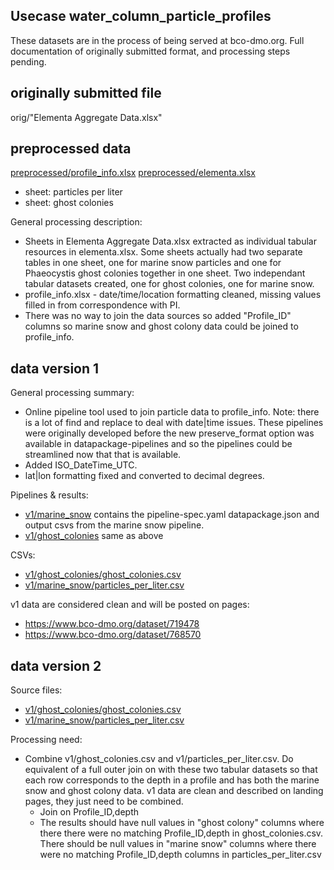 ## Usecase water_column_particle_profiles

These datasets are in the process of being served at bco-dmo.org.  Full documentation of originally submitted format, and processing steps pending.

## originally submitted file

orig/"Elementa Aggregate Data.xlsx"

## preprocessed data

[preprocessed/profile_info.xlsx](preprocessed/profile_info.xlsx)
[preprocessed/elementa.xlsx](preprocessed/elementa.xlsx)
* sheet: particles per liter
* sheet: ghost colonies

General processing description:
* Sheets in Elementa Aggregate Data.xlsx extracted as individual tabular resources in elementa.xlsx.  Some sheets actually had two separate tables in one sheet, one for marine snow particles and one for Phaeocystis ghost colonies together in one sheet.  Two independant tabular datasets created, one for ghost colonies, one for marine snow.
* profile_info.xlsx - date/time/location formatting cleaned, missing values filled in from correspondence with PI.
* There was no way to join the data sources so added "Profile_ID" columns so marine snow and ghost colony data could be joined to profile_info.

## data version 1 

General processing summary: 
* Online pipeline tool used to join particle data to profile_info.  Note: there is a lot of find and replace to deal with date|time issues.  These pipelines were originally developed before the new preserve_format option was available in datapackage-pipelines and so the pipelines could be streamlined now that that is available.
* Added ISO_DateTime_UTC.
* lat|lon formatting fixed and converted to decimal degrees.

Pipelines & results:
* [v1/marine_snow](v1/marine_snow) contains the pipeline-spec.yaml datapackage.json and output csvs from the marine snow pipeline.
* [v1/ghost_colonies](v1/ghost_colonies) same as above

CSVs:
* [v1/ghost_colonies/ghost_colonies.csv](v1/ghost_colonies/ghost_colonies.csv)
* [v1/marine_snow/particles_per_liter.csv](v1/marine_snow/particles_per_liter.csv)

v1 data are considered clean and will be posted on pages:
* https://www.bco-dmo.org/dataset/719478
* https://www.bco-dmo.org/dataset/768570

## data version 2

Source files: 
* [v1/ghost_colonies/ghost_colonies.csv](v1/ghost_colonies/ghost_colonies.csv)
* [v1/marine_snow/particles_per_liter.csv](v1/marine_snow/particles_per_liter.csv)


Processing need:
* Combine v1/ghost_colonies.csv and v1/particles_per_liter.csv. Do equivalent of a full outer join on with these two tabular datasets so that each row corresponds to the depth in a profile and has both the marine snow and ghost colony data. v1 data are clean and described on landing pages, they just need to be combined.
    * Join on Profile_ID,depth
    * The results should have null values in "ghost colony" columns where there there were no matching Profile_ID,depth in ghost_colonies.csv.  There should be null values in "marine snow" columns where there were no matching Profile_ID,depth columns in particles_per_liter.csv


